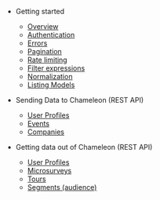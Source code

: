 - Getting started

  - [Overview]()
  - [Authentication](authentication.md)
  - [Errors](errors.md)
  - [Pagination](pagination.md)
  - [Rate limiting](rate-limiting.md)
  - [Filter expressions](concepts/filters.md)
  - [Normalization](concepts/normalization.md)
  - [Listing Models](concepts/any-model.md)

- Sending Data to Chameleon (REST API)
  - [User Profiles](webhooks/profiles.md)
  - [Events](webhooks/events.md)
  - [Companies](webhooks/companies.md)

- Getting data out of Chameleon (REST API)
  - [User Profiles](apis/profiles.md)
  - [Microsurveys](apis/surveys.md)
  - [Tours](apis/tours.md)
  - [Segments (audience)](apis/segments.md)


